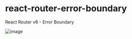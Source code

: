 # react-router-error-boundary
React Router v6 - Error Boundary

![image](https://res.cloudinary.com/dj5iihhqv/image/upload/v1654623509/Kapture_2022-06-07_at_18.35.52-min_jsoh9z.gif)